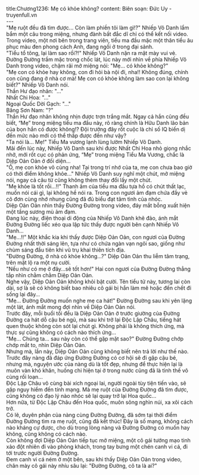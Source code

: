 title:Chương1236: Mẹ có khỏe không?
content:
Biên soạn: Đức Uy - truyenfull.vn<br>---<br>"Mẹ ruột đều đã tìm được... Còn làm phiền tôi làm gì!?" Nhiếp Vô Danh lẩm bẩm một câu trong miệng, nhưng đành bất đắc dĩ chỉ có thể kết nối video.<br>Trong video, một nơi bên trong trang viên, tiểu ma đầu mặc một thân tiểu âu phục màu đen phong cách Anh, đang ngồi ở trong đại sảnh.<br>"Tiểu tổ tông, lại làm sao rồi?!" Nhiếp Vô Danh nặn ra mặt mày vui vẻ.<br>Đường Đường trầm mặc trong chốc lát, lúc này mới nhìn về phía Nhiếp Vô Danh trong video, chậm rãi mở miệng nói: "Mẹ... có khỏe không?"<br>"Mẹ con có khỏe hay không, con đi hỏi bà nội đi, nha!! Không đúng, chính con cũng đang ở nhà cơ mà! Mẹ con có khỏe không làm sao con lại không biết?" Nhiếp Vô Danh nói.<br>Thần Hư đạo nhân: "..."<br>Nhất Chi Hoa: "..."<br>Ngoại Quốc Dời Gạch: "..."<br>Băng Sơn Nam: "?"<br>Thần Hư đạo nhân không nhịn được trợn trắng mắt. Ngay cả hắn cũng đều biết, “Mẹ” trong miệng tiểu ma đầu này, rõ ràng chính là Hữu Danh lão bản của bọn hắn có được không!? Đội trưởng đây rốt cuộc là chỉ số IQ biến dị đến mức nào mới có thể thấp được đến như vậy?<br>"Ta nói là... Mẹ!" Tiểu Ma vương lạnh lùng lườm Nhiếp Vô Danh.<br>Mãi đến lúc này, Nhiếp Vô Danh sau khi được Nhất Chi Hoa nhỏ giọng nhắc nhở, mới rốt cục có phản ứng, “Mẹ” trong miệng Tiểu Ma Vương, chắc là Diệp Oản Oản ở đối diện...<br>"Ồ, mẹ con khỏe vô cùng nha! Tại trong trí nhớ của ta, mẹ con chưa bao giờ có thời điểm không khỏe..." Nhiếp Vô Danh suy nghĩ một chút, mở miệng nói, ngay cả câu từ cũng không thèm thay đổi lấy một chút.<br>"Mẹ khỏe là tốt rồi…!!" Thanh âm của tiểu ma đầu tựa hồ có chút thất lạc, muốn nói cái gì, lại không hề nói ra. Trong con ngươi ảm đạm chứa đầy vẻ cô đơn cùng nhớ nhung cũng đã đủ biểu đạt tâm tình của nhóc.<br>Diệp Oản Oản nhìn thấy Đường Đường trong video, đáy mắt bỗng xuất hiện một tầng sương mù ảm đạm.<br>Đang lúc này, điện thoại di động của Nhiếp Vô Danh khẽ đảo, ánh mắt Đường Đường liếc xéo qua lập tức thấy được người bên cạnh Nhiếp Vô Danh...<br>"Mẹ...!!" Một khắc kia khi thấy được Diệp Oản Oản, con ngươi của Đường Đường nhất thời sáng lên, tựa như có chứa ngàn vạn ngôi sao, giống như chùm sáng đầu tiên khi vũ trụ khai thiên tích địa.<br>"Đường Đường, ở nhà có khỏe không…?" Diệp Oản Oản thu liễm tâm trạng, trên mặt lộ ra một nụ cười.<br>"Nếu như có mẹ ở đây…sẽ tốt hơn!" Hai con ngươi của Đường Đường thẳng tắp nhìn chằm chằm Diệp Oản Oản.<br>Nghe vậy, Diệp Oản Oản không khỏi bật cười. Tên tiểu tử này, tương lai còn dài, sợ là sẽ có không biết bao nhiêu cô gái bị hắn làm mê hoặc đến chết đi sống lại đây…<br>"Mẹ... Đường Đường muốn nghe mẹ ca hát!" Đường Đường sau khi yên lặng một lát, ánh mắt mong đợi nhìn về Diệp Oản Oản nói.<br>Trước đây, mỗi buổi tối đều là Diệp Oản Oản ở trước giường của Đường Đường ca hát dỗ cậu bé ngủ, mà sau khi trở lại Độc Lập Châu, tiếng hát quen thuộc không còn sót lại chút gì. Không phải là không thích ứng, mà thực sự cũng không có cách nào thích ứng...<br>"Mẹ... Chúng ta... sau này còn có thể gặp mặt sao?" Đường Đường chớp chớp mắt to, nhìn Diệp Oản Oản.<br>Nhưng mà, lần này, Diệp Oản Oản cũng không biết nên trả lời như thế nào.<br>Trước đây nàng đã đáp ứng Đường Đường có cơ hội sẽ đi gặp cậu bé, nhưng mà, nguyện ước của nàng dù là tốt đẹp, nhưng để thực hiện lại là muôn vàn khó khăn, huống chi hiện tại ở trong nước cũng đã là tình thế vô cùng rối loạn…<br>Độc Lập Châu vô cùng bài xích ngoại lai, người ngoài tùy tiện tiến vào, sẽ gặp nguy hiểm đến tính mạng. Mà mẹ ruột của Đường Đường đã tìm được, cũng không có đạo lý nào nhóc sẽ lại quay trở lại Hoa quốc...<br>Hơn nữa, từ Độc Lập Châu đến Hoa quốc, muôn sông nghìn núi, xa xôi cách trở.<br>Có lẽ, duyên phận của nàng cùng Đường Đường, đã sớm tại thời điểm Đường Đường tìm ra mẹ ruột, cũng đã kết thúc! Đây là số mạng, không cách nào kháng cự được, cho dù trong lòng nàng và Đường Đường có muốn hay không, cũng không có cách nào.<br>Còn không đợi Diệp Oản Oản tiếp tục mở miệng, một cô gái tướng mạo tinh xảo đột nhiên đi vào phòng khách, trong tay bưng một chén canh vi cá, đi tới trước người Đường Đường.<br>Đem canh vi cá ném ở một bên, sau khi thấy Diệp Oản Oản trong video, chân mày cô gái này nhíu sâu lại: "Đường Đường, cô ta là ai?"